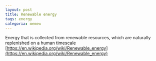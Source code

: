 ```yaml
---
layout: post
title: Renewable energy
tags: energy
categoria: memex
---
```


Energy that is collected from renewable resources, which are naturally replenished on a human timescale
[https://en.wikipedia.org/wiki/Renewable_energy](https://en.wikipedia.org/wiki/Renewable_energy)
